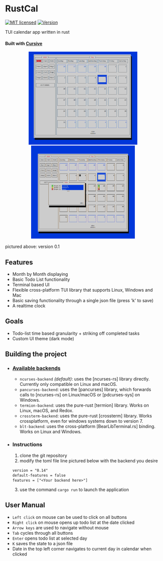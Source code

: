 # RustCal
[![MIT licensed](https://img.shields.io/badge/license-MIT-blue.svg)](./LICENSE)
[![Version](https://img.shields.io/badge/version-v0.1-orange)](https://github.com/egol/RustCal)


TUI calendar app written in rust
#### Built with [Cursive](https://github.com/gyscos/cursive)
 
<p align="center">
  <img height=300 src="./images/3.PNG">
  <img height=300 src="./images/4.PNG">
</p>
pictured above: version 0.1

## Features
 * Month by Month displaying
 * Basic Todo List functionality
 * Terminal based UI
 * Flexible cross-platform TUI library that supports Linux, Windows and Mac
 * Basic saving functionality through a single json file (press 'k' to save)
 * A realtime clock
## Goals
 - Todo-list time based granularity + striking off completed tasks
 - Custom UI theme (dark mode)

## Building the project

 - ### [Available backends](https://github.com/gyscos/cursive/wiki/Backends)

    - `ncurses-backend` _(default)_: uses the [ncurses-rs] library directly. Currently only compatible on Linux and macOS. 
    - `pancurses-backend`: uses the [pancurses] library, which forwards calls to [ncurses-rs] on Linux/macOS or [pdcurses-sys] on Windows. 
    - `termion-backend`: uses the pure-rust [termion] library. Works on Linux, macOS, and Redox.
    - `crossterm-backend`: uses the pure-rust [crossterm] library. Works crossplatform, even for windows systems down to version 7.
    - `blt-backend`: uses the cross-platform [BearLibTerminal.rs] binding. Works on Linux and Windows.
 - ### Instructions
    1. clone the git repository
    2. modify the toml file line pictured below with the backend you desire
    ```[dependencies.cursive]
   version = "0.14"
   default-features = false
   features = ["<Your backend here>"]
   ```
    3. use the command `cargo run` to launch the application

## User Manual
* `Left click` on mouse can be used to click on all buttons
* `Right click` on mouse opens up todo list at the date clicked
* `Arrow keys` are used to navigate without mouse
* `Tab` cycles through all buttons
* `Enter` opens todo list at selected day
* `K` saves the state to a json file
* Date in the top left corner navigates to current day in calendar when clicked

